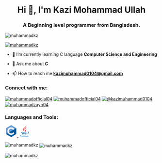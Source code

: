 <h1 align="center">Hi 👋, I'm Kazi Mohammad Ullah</h1>
<h3 align="center">A Beginning level programmer from Bangladesh.</h3>

<p align="left"> <img src="https://komarev.com/ghpvc/?username=muhammadkz&label=Profile%20views&color=0e75b6&style=flat" alt="muhammadkz" /> </p>

<p align="left"> <a href="https://github.com/ryo-ma/github-profile-trophy"><img src="https://github-profile-trophy.vercel.app/?username=muhammadkz" alt="muhammadkz" /></a> </p>

- 🌱 I’m currently learning C language **Computer Science and Engineering**

- 💬 Ask me about **C**

- 📫 How to reach me **kazimuhammad0104@gmail.com**

<h3 align="left">Connect with me:</h3>
<p align="left">
<a href="https://fb.com/muhammadofficial04" target="blank"><img align="center" src="https://raw.githubusercontent.com/rahuldkjain/github-profile-readme-generator/master/src/images/icons/Social/facebook.svg" alt="muhammadofficial04" height="30" width="40" /></a>
<a href="https://instagram.com/muhammadofficial04" target="blank"><img align="center" src="https://raw.githubusercontent.com/rahuldkjain/github-profile-readme-generator/master/src/images/icons/Social/instagram.svg" alt="muhammadofficial04" height="30" width="40" /></a>
<a href="https://www.hackerrank.com/@kazimuhammad0104" target="blank"><img align="center" src="https://raw.githubusercontent.com/rahuldkjain/github-profile-readme-generator/master/src/images/icons/Social/hackerrank.svg" alt="@kazimuhammad0104" height="30" width="40" /></a>
<a href="https://codeforces.com/profile/muhammadzayn04" target="blank"><img align="center" src="https://raw.githubusercontent.com/rahuldkjain/github-profile-readme-generator/master/src/images/icons/Social/codeforces.svg" alt="muhammadzayn04" height="30" width="40" /></a>
</p>

<h3 align="left">Languages and Tools:</h3>
<p align="left"> <a href="https://www.cprogramming.com/" target="_blank" rel="noreferrer"> <img src="https://raw.githubusercontent.com/devicons/devicon/master/icons/c/c-original.svg" alt="c" width="40" height="40"/> </a> <a href="https://www.java.com" target="_blank" rel="noreferrer"> <img src="https://raw.githubusercontent.com/devicons/devicon/master/icons/java/java-original.svg" alt="java" width="40" height="40"/> </a> </p>

<p><img align="left" src="https://github-readme-stats.vercel.app/api/top-langs?username=muhammadkz&show_icons=true&locale=en&layout=compact" alt="muhammadkz" /></p>

<p>&nbsp;<img align="center" src="https://github-readme-stats.vercel.app/api?username=muhammadkz&show_icons=true&locale=en" alt="muhammadkz" /></p>

<p><img align="center" src="https://github-readme-streak-stats.herokuapp.com/?user=muhammadkz&" alt="muhammadkz" /></p>
